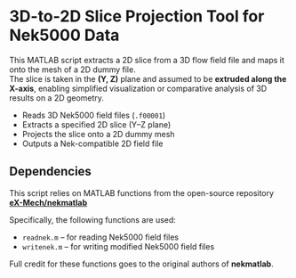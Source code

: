 # 3D-to-2D Slice Projection Tool for Nek5000 Data

This MATLAB script extracts a 2D slice from a 3D flow field file and maps it onto the mesh of a 2D dummy file.  
The slice is taken in the **(Y, Z)** plane and assumed to be **extruded along the X-axis**, enabling simplified visualization or comparative analysis of 3D results on a 2D geometry.

- Reads 3D Nek5000 field files (`.f00001`)  
- Extracts a specified 2D slice (Y–Z plane)  
- Projects the slice onto a 2D dummy mesh  
- Outputs a Nek-compatible 2D field file  

## Dependencies
This script relies on MATLAB functions from the open-source repository  
[**eX-Mech/nekmatlab**](https://github.com/eX-Mech/nekmatlab)

Specifically, the following functions are used:
- `readnek.m` – for reading Nek5000 field files  
- `writenek.m` – for writing modified Nek5000 field files  

Full credit for these functions goes to the original authors of **nekmatlab**.


